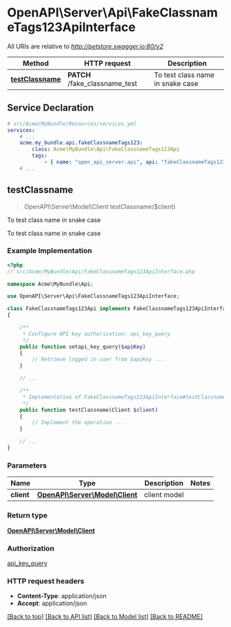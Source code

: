 # OpenAPI\Server\Api\FakeClassnameTags123ApiInterface

All URIs are relative to *http://petstore.swagger.io:80/v2*

Method | HTTP request | Description
------------- | ------------- | -------------
[**testClassname**](FakeClassnameTags123ApiInterface.md#testClassname) | **PATCH** /fake_classname_test | To test class name in snake case


## Service Declaration
```yaml
# src/Acme/MyBundle/Resources/services.yml
services:
    # ...
    acme.my_bundle.api.fakeClassnameTags123:
        class: Acme\MyBundle\Api\FakeClassnameTags123Api
        tags:
            - { name: "open_api_server.api", api: "fakeClassnameTags123" }
    # ...
```

## **testClassname**
> OpenAPI\Server\Model\Client testClassname($client)

To test class name in snake case

To test class name in snake case

### Example Implementation
```php
<?php
// src/Acme/MyBundle/Api/FakeClassnameTags123ApiInterface.php

namespace Acme\MyBundle\Api;

use OpenAPI\Server\Api\FakeClassnameTags123ApiInterface;

class FakeClassnameTags123Api implements FakeClassnameTags123ApiInterface
{

    /**
     * Configure API key authorization: api_key_query
     */
    public function setapi_key_query($apiKey)
    {
        // Retrieve logged in user from $apiKey ...
    }

    // ...

    /**
     * Implementation of FakeClassnameTags123ApiInterface#testClassname
     */
    public function testClassname(Client $client)
    {
        // Implement the operation ...
    }

    // ...
}
```

### Parameters

Name | Type | Description  | Notes
------------- | ------------- | ------------- | -------------
 **client** | [**OpenAPI\Server\Model\Client**](../Model/Client.md)| client model |

### Return type

[**OpenAPI\Server\Model\Client**](../Model/Client.md)

### Authorization

[api_key_query](../../README.md#api_key_query)

### HTTP request headers

 - **Content-Type**: application/json
 - **Accept**: application/json

[[Back to top]](#) [[Back to API list]](../../README.md#documentation-for-api-endpoints) [[Back to Model list]](../../README.md#documentation-for-models) [[Back to README]](../../README.md)

